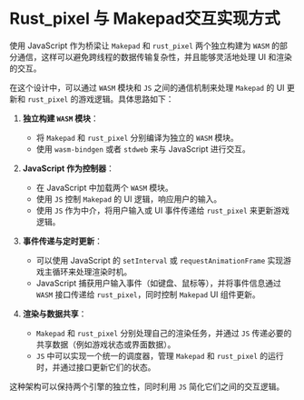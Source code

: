 # Rust_pixel 与 Makepad交互实现方式

使用 JavaScript 作为桥梁让 `Makepad` 和 `rust_pixel` 两个独立构建为 `WASM` 的部分通信，这样可以避免跨线程的数据传输复杂性，并且能够灵活地处理 UI 和渲染的交互。

在这个设计中，可以通过 `WASM` 模块和 `JS` 之间的通信机制来处理 `Makepad` 的 UI 更新和 `rust_pixel` 的游戏逻辑。具体思路如下：

1. **独立构建 `WASM` 模块**：
   - 将 `Makepad` 和 `rust_pixel` 分别编译为独立的 `WASM` 模块。
   - 使用 `wasm-bindgen` 或者 `stdweb` 来与 JavaScript 进行交互。

2. **JavaScript 作为控制器**：
   - 在 JavaScript 中加载两个 `WASM` 模块。
   - 使用 `JS` 控制 `Makepad` 的 UI 逻辑，响应用户的输入。
   - 使用 `JS` 作为中介，将用户输入或 UI 事件传递给 `rust_pixel` 来更新游戏逻辑。

3. **事件传递与定时更新**：
   - 可以使用 JavaScript 的 `setInterval` 或 `requestAnimationFrame` 实现游戏主循环来处理渲染时机。
   - JavaScript 捕获用户输入事件（如键盘、鼠标等），并将事件信息通过 `WASM` 接口传递给 `rust_pixel`，同时控制 `Makepad` UI 组件更新。

4. **渲染与数据共享**：
   - `Makepad` 和 `rust_pixel` 分别处理自己的渲染任务，并通过 `JS` 传递必要的共享数据（例如游戏状态或界面数据）。
   - `JS` 中可以实现一个统一的调度器，管理 `Makepad` 和 `rust_pixel` 的运行时，并通过接口更新它们的状态。

这种架构可以保持两个引擎的独立性，同时利用 `JS` 简化它们之间的交互逻辑。